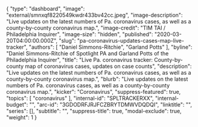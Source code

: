 {
	"type": "dashboard",
	"image": "external/smnxqf8220549kwdr433bv42cc.jpeg",
	"image-description": "Live updates on the latest numbers of Pa. coronavirus cases, as well as a county-by-county coronavirus map.",
	"image-credit": "TIM TAI / Philadelphia Inquirer",
	"image-size": "hidden",
	"published": "2020-03-20T04:00:00.000Z",
	"slug": "pa-coronavirus-updates-cases-map-live-tracker",
  "authors": [
    "Daniel Simmons-Ritchie",
    "Garland Potts"
  ],
  "byline": "Daniel Simmons-Ritchie of Spotlight PA and Garland Potts of the Philadelphia Inquirer",
	"title": "Live Pa. coronavirus tracker: County-by-county map of coronavirus cases, updates on case counts",
	"description": "Live updates on the latest numbers of Pa. coronavirus cases, as well as a county-by-county coronavirus map.",
	"blurb": "Live updates on the latest numbers of Pa. coronavirus cases, as well as a county-by-county coronavirus map.",
	"kicker": "Coronavirus",
	"suppress-featured": true,
	"topics": [
		"coronavirus"
	],
	"internal-id": "SPLTRACKERXX",
	"internal-budget": "",
	"arc-id": "3GDODRFJRJFCZBRYTDMWVDQDQI",
	"linktitle": "",
	"series": [],
	"subtitle": "",
	"suppress-title": true,
	"modal-exclude": true,
	"weight": 1
}
